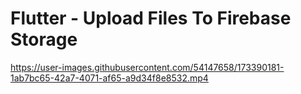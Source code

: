 # Flutter - Upload Files To Firebase Storage

<!-- This module is used for the backend, which is linked to Firebase storage, and the screen folder should be included in a future commit for login, signup, and otp screens, which will be updated as part of the authentication process. -->

https://user-images.githubusercontent.com/54147658/173390181-1ab7bc65-42a7-4071-af65-a9d34f8e8532.mp4

